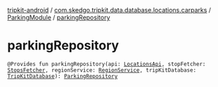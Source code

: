 [tripkit-android](../../index.md) / [com.skedgo.tripkit.data.database.locations.carparks](../index.md) / [ParkingModule](index.md) / [parkingRepository](./parking-repository.md)

# parkingRepository

`@Provides fun parkingRepository(api: `[`LocationsApi`](../../com.skedgo.tripkit.data.locations/-locations-api/index.md)`, stopFetcher: `[`StopsFetcher`](../../com.skedgo.tripkit.data.locations/-stops-fetcher/index.md)`, regionService: `[`RegionService`](../../com.skedgo.tripkit.data.regions/-region-service/index.md)`, tripKitDatabase: `[`TripKitDatabase`](../../com.skedgo.tripkit.data.database/-trip-kit-database/index.md)`): `[`ParkingRepository`](../../com.skedgo.tripkit.parkingspots/-parking-repository/index.md)